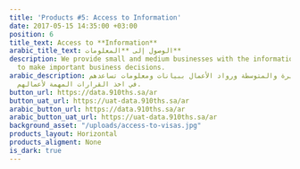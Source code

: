 ```yaml
---
title: 'Products #5: Access to Information'
date: 2017-05-15 14:35:00 +03:00
position: 6
title_text: Access to **Information**
arabic_title_text: الوصول إلى **المعلومات**
description: We provide small and medium businesses with the information they need
  to make important business decisions.
arabic_description: نمد الشركات الصغيرة والمتوسطة ورواد الأعمال ببيانات ومعلومات تساعدهم
  في اخذ القرارات المهمة لأعمالهم.
button_url: https://data.910ths.sa/ar
button_uat_url: https://uat-data.910ths.sa/ar
arabic_button_url: https://data.910ths.sa/ar
arabic_button_uat_url: https://uat-data.910ths.sa/ar
background_asset: "/uploads/access-to-visas.jpg"
products_layout: Horizontal
products_aligment: None
is_dark: true
---
```


